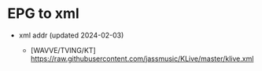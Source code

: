 # EPG to xml

* xml addr (updated 2024-02-03)

  - [WAVVE/TVING/KT]
    https://raw.githubusercontent.com/jassmusic/KLive/master/klive.xml

